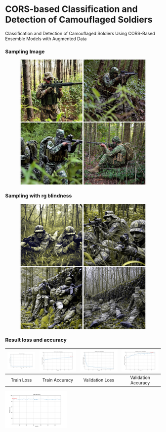 # CORS-based Classification and Detection of Camouflaged Soldiers
Classification and Detection of Camouflaged Soldiers Using CORS-Based Ensemble Models with Augmented Data

### Sampling Image
<p align="center">
  <img src="./sampling/sample_2_97.png" alt="image1" width="200"/>
  <img src="./sampling/sample_5_109.png" alt="image2" width="200"/>
  <img src="./sampling/sample_5_57.png" alt="image3" width="200"/>
  <img src="./sampling/sample_6_109.png" alt="image4" width="200"/>
</p>


### Sampling with rg blindness
<p align="center">
  <img src="./sampling_with_rg_blindness/sample_8_102.png" alt="image1" width="200"/>
  <img src="./sampling_with_rg_blindness/sample_8_107.png" alt="image2" width="200"/>
  <img src="./sampling_with_rg_blindness/sample_8_46.png" alt="image3" width="200"/>
  <img src="./sampling_with_rg_blindness/sample_8_48.png" alt="image4" width="200"/>
</p>

### Result loss and accuracy
| ![image1](./result/Train_Loss_with_bagging.png) | ![image2](./result/Train_Accuracy_with_bagging.png) | ![image3](./result/Validation_Loss_with_bagging.png) | ![image4](./result/Validation_Accuracy_with_bagging.png) |
|:----------------------------------------------:|:--------------------------------------------------:|:----------------------------------------------------:|:---------------------------------------------------------:|
| Train Loss                                      | Train Accuracy                                     | Validation Loss                                      | Validation Accuracy                                        |
<img src="./result/Test_Accuracy.png" alt="image5" width="200"/>
